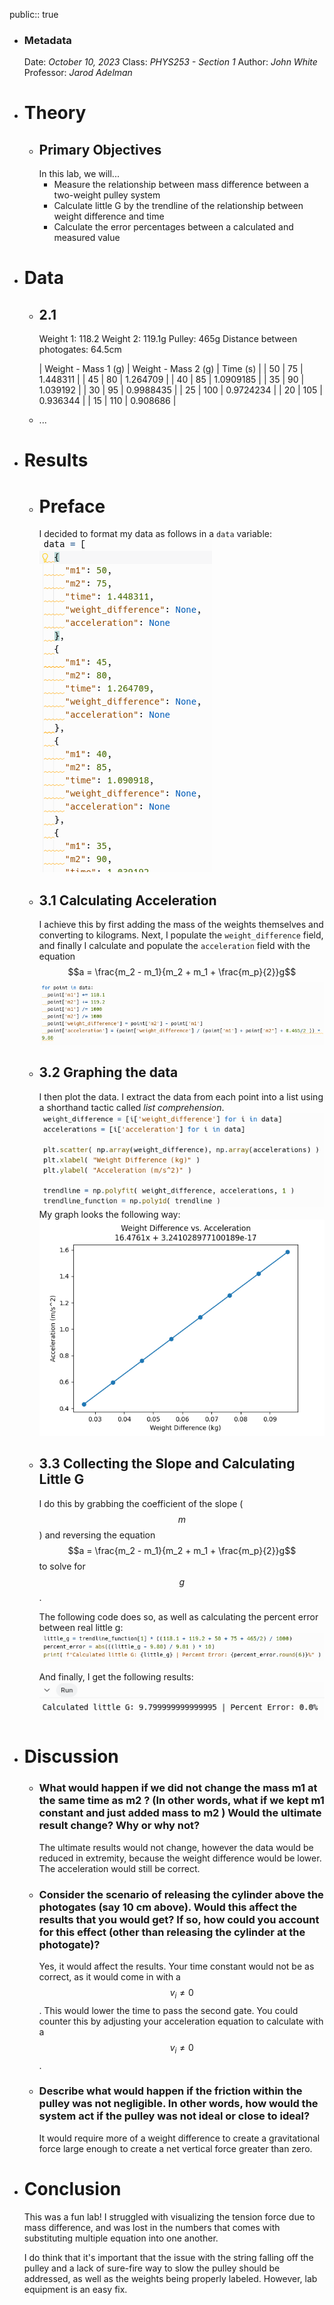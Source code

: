 public:: true

- ### Metadata
  Date: *October 10, 2023*
  Class: *PHYS253 - Section 1*
  Author: *John White*
  Professor: *Jarod Adelman*
- # Theory
	- ## Primary Objectives
	  In this lab, we will...
	  * Measure the relationship between mass difference between a two-weight pulley system
	  * Calculate little G by the trendline of the relationship between weight difference and time
	  * Calculate the error percentages between a calculated and measured value
- # Data
	- ## 2.1
	  Weight 1: 118.2
	  Weight 2: 119.1g
	  Pulley: 465g
	  Distance between photogates: 64.5cm
	  
	  | Weight - Mass 1 (g) | Weight - Mass 2 (g) | Time (s) |
	  | 50 | 75 | 1.448311 |
	  | 45 | 80 | 1.264709 |
	  | 40 | 85 | 1.0909185 |
	  | 35 | 90 | 1.039192 |
	  | 30 | 95 | 0.9988435 |
	  | 25 | 100 | 0.9724234 |
	  | 20 | 105 | 0.936344 |
	  | 15 | 110 | 0.908686 |
	- ...
- # Results
	- # Preface
	  I decided to format my data as follows in a ``data`` variable:
	  ![image.png](../assets/image_1697658510310_0.png)
	- ## 3.1 Calculating Acceleration
	  I achieve this by first adding the mass of the weights themselves and converting to kilograms. Next, I populate the ``weight_difference`` field, and finally I calculate and populate the ``acceleration`` field with the equation $$a = \frac{m_2 - m_1}{m_2 + m_1 + \frac{m_p}{2}}g$$
	  ![image.png](../assets/image_1697658492894_0.png)
	- ## 3.2 Graphing the data
	  I then plot the data. I extract the data from each point into a list using a shorthand tactic called *list comprehension*.
	  ![image.png](../assets/image_1697658613875_0.png)
	  My graph looks the following way:
	  ![image.png](../assets/image_1697658748396_0.png)
	- ## 3.3 Collecting the Slope and Calculating Little G
	  I do this by grabbing the coefficient of the slope ($$m$$) and reversing the equation $$a = \frac{m_2 - m_1}{m_2 + m_1 + \frac{m_p}{2}}g$$ to solve for $$g$$.
	  
	  The following code does so, as well as calculating the percent error between real little g: ![image.png](../assets/image_1697658929517_0.png)
	  
	  And finally, I get the following results: 
	  ![image.png](../assets/image_1697658945438_0.png)
- # Discussion
	- ### What would happen if we did not change the mass m1 at the same time as m2 ? (In other words, what if we kept m1 constant and just added mass to m2 ) Would the ultimate result change? Why or why not?
	  The ultimate results would not change, however the data would be reduced in extremity, because the weight difference would be lower. The acceleration would still be correct.
	- ### Consider the scenario of releasing the cylinder above the photogates (say 10 cm above). Would this affect the results that you would get? If so, how could you account for this effect (other than releasing the cylinder at the photogate)?
	  Yes, it would affect the results. Your time constant would not be as correct, as it would come in with a $$v_i \neq 0$$. This would lower the time to pass the second gate. You could counter this by adjusting your acceleration equation to calculate with a $$v_i\neq 0$$.
	- ### Describe what would happen if the friction within the pulley was not negligible. In other words, how would the system act if the pulley was not ideal or close to ideal?
	  It would require more of a weight difference to create a gravitational force large enough to create a net vertical force greater than zero.
- # Conclusion
  This was a fun lab! I struggled with visualizing the tension force due to mass difference, and was lost in the numbers that comes with substituting multiple equation into one another. 
  
  I do think that it's important that the issue with the string falling off the pulley and a lack of sure-fire way to slow the pulley should be addressed, as well as the weights being properly labeled. However, lab equipment is an easy fix.